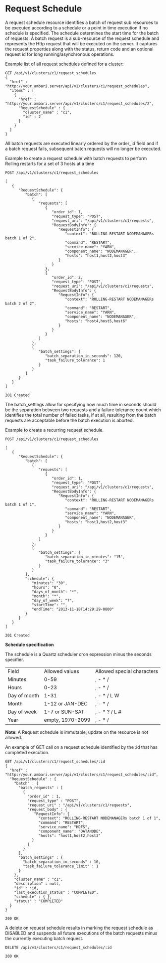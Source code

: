 <!---
Licensed to the Apache Software Foundation (ASF) under one or more
contributor license agreements. See the NOTICE file distributed with
this work for additional information regarding copyright ownership.
The ASF licenses this file to You under the Apache License, Version 2.0
(the "License"); you may not use this file except in compliance with
the License. You may obtain a copy of the License at

http://www.apache.org/licenses/LICENSE-2.0

Unless required by applicable law or agreed to in writing, software
distributed under the License is distributed on an "AS IS" BASIS,
WITHOUT WARRANTIES OR CONDITIONS OF ANY KIND, either express or implied.
See the License for the specific language governing permissions and
limitations under the License.
-->

# Request Schedule
A request schedule resource identifies a batch of request sub resources to be executed according to a schedule or a point in time execution if no schedule is specified. The schedule determines the start time for the batch of requests.
A batch request is a sub-resource of the request schedule and represents the Http request that will be executed on the server. It captures the request properties along with the status, return code and an optional request id for long running/asynchronous operations.

Example list of all request schedules defined for a cluster:

    GET /api/v1/clusters/c1/request_schedules
    {
      "href" : "http://your.ambari.server/api/v1/clusters/c1/request_schedules",
      "items" : [
        {
          "href" : "http://your.ambari.server/api/v1/clusters/c1/request_schedules/2",
          "RequestSchedule" : {
            "cluster_name" : "c1",
            "id" : 2
          }
        }
      ]
    }

All batch requests are executed linearly ordered by the order_id field and if a batch request fails, subsequent batch requests will no longer be executed.

Example to create a request schedule with batch requests to perform Rolling restarts for a set of 3 hosts at a time

    POST /api/v1/clusters/c1/request_schedules

    [
       {
          "RequestSchedule": {
             "batch": [
                {
                   "requests": [
                      {
                         "order_id": 1,
                         "request_type": "POST",
                         "request_uri": "/api/v1/clusters/c1/requests",
                         "RequestBodyInfo": {
                            "RequestInfo": {
                               "context": "ROLLING-RESTART NODEMANAGERs batch 1 of 2",
                               "command": "RESTART",
                               "service_name": "YARN",
                               "component_name": "NODEMANAGER",
                               "hosts": "host1,host2,host3"
                            }
                         }
                      },
                      {
                         "order_id": 2,
                         "request_type": "POST",
                         "request_uri": "/api/v1/clusters/c1/requests",
                         "RequestBodyInfo": {
                            "RequestInfo": {
                               "context": "ROLLING-RESTART NODEMANAGERs batch 2 of 2",
                               "command": "RESTART",
                               "service_name": "YARN",
                               "component_name": "NODEMANAGER",
                               "hosts": "host4,host5,host6"
                            }
                         }
                      }
                   ]
                },
                {
                   "batch_settings": {
                      "batch_separation_in_seconds": 120,
                      "task_failure_tolerance": 1
                   }
                }
             ]
          }
       }
    ]

    201 Created

The batch_settings allow for specifying how much time in seconds should be the separation between two requests and a failure tolerance count which identifies the total number of failed tasks, if at all, resulting from the batch requests are acceptable before the batch execution is aborted.

Example to create a recurring request schedule.

    POST /api/v1/clusters/c1/request_schedules

    [
       {
          "RequestSchedule": {
             "batch": [
                {
                   "requests": [
                      {
                         "order_id": 1,
                         "request_type": "POST",
                         "request_uri": "/api/v1/clusters/c1/requests",
                         "RequestBodyInfo": {
                            "RequestInfo": {
                               "context": "ROLLING-RESTART NODEMANAGERs batch 1 of 1",
                               "command": "RESTART",
                               "service_name": "YARN",
                               "component_name": "NODEMANAGER",
                               "hosts": "host1,host2,host3"
                            }
                         }
                      }
                   ]
                },
                {
                   "batch_settings": {
                      "batch_separation_in_minutes": "15",
                      "task_failure_tolerance": "3"
                   }
                }
             ],
             "schedule": {
                "minutes": "30",
                "hours": "0",
                "days_of_month": "*",
                "month": "*",
                "day_of_week": "?",
                "startTime": "",
                "endTime": "2013-11-18T14:29:29-0800"
             }
          }
       }
    ]

    201 Created

**Schedule specification**

The schedule is a Quartz scheduler cron expression minus the seconds specifier.

<table>
  <tr>
    <td>Field</td>
    <td>Allowed values</td>
    <td>Allowed special characters</td>
  </tr>
  <tr>
    <td>Minutes</td>
    <td>0-59</td>
    <td>, - * /</td>
  </tr>
  <tr>
    <td>Hours</td>
    <td>0-23</td>
    <td>, - * /</td>
  </tr>
  <tr>
    <td>Day of month</td>
    <td>1-31</td>
    <td>, - * / L W</td>
  </tr>
  <tr>
    <td>Month</td>
    <td>1-12 or JAN-DEC</td>
    <td>, - * /</td>
  </tr>
  <tr>
    <td>Day of week</td>
    <td>1-7 or SUN-SAT</td>
    <td>, - * ? / L #</td>
  </tr>
  <tr>
    <td>Year</td>
    <td>empty, 1970-2099</td>
    <td>, - * /</td>
  </tr>
</table>

**Note**: A Request schedule is immutable, update on the resource is not allowed.

An example of GET call on a request schedule identified by the :id that has completed execution.

    GET /api/v1/clusters/c1/request_schedules/:id
    {
      "href" : "http://your.ambari.server/api/v1/clusters/c1/request_schedules/:id",
      "RequestSchedule" : {
        "batch" : {
          "batch_requests" : [
            {
              "order_id" : 1,
              "request_type" : "POST",
              "request_uri" : "/api/v1/clusters/c1/requests",
              "request_body" : {
                 "RequestInfo": {
                   "context": "ROLLING-RESTART NODEMANAGERs batch 1 of 1",
                   "command": "RESTART",
                   "service_name": "HDFS",
                   "component_name": "DATANODE",
                   "hosts": "host1,host2,host3"
                }
              }
            }
          ],
          "batch_settings" : {
            "batch_separation_in_seconds" : 10,
            "task_failure_tolerance_limit" : 1
          }
        },
        "cluster_name" : "c1",
        "description" : null,
        "id" : :id,
        "last_execution_status" : "COMPLETED",
        "schedule" : { },
        "status" : "COMPLETED"
      }
    }

    200 OK

A delete on request schedule results in marking the request schedule as DISABLED and suspends all future executions of the batch requests minus the currently executing batch request.

    DELETE /api/v1/clusters/c1/request_schedules/:id

    200 OK





